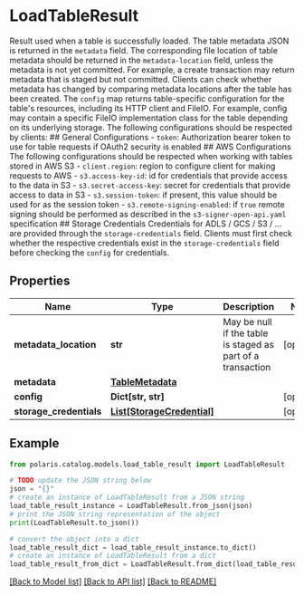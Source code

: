 <!--

 Licensed to the Apache Software Foundation (ASF) under one
 or more contributor license agreements.  See the NOTICE file
 distributed with this work for additional information
 regarding copyright ownership.  The ASF licenses this file
 to you under the Apache License, Version 2.0 (the
 "License"); you may not use this file except in compliance
 with the License.  You may obtain a copy of the License at

   http://www.apache.org/licenses/LICENSE-2.0

 Unless required by applicable law or agreed to in writing,
 software distributed under the License is distributed on an
 "AS IS" BASIS, WITHOUT WARRANTIES OR CONDITIONS OF ANY
 KIND, either express or implied.  See the License for the
 specific language governing permissions and limitations
 under the License.

-->
# LoadTableResult

Result used when a table is successfully loaded.   The table metadata JSON is returned in the `metadata` field. The corresponding file location of table metadata should be returned in the `metadata-location` field, unless the metadata is not yet committed. For example, a create transaction may return metadata that is staged but not committed. Clients can check whether metadata has changed by comparing metadata locations after the table has been created.   The `config` map returns table-specific configuration for the table's resources, including its HTTP client and FileIO. For example, config may contain a specific FileIO implementation class for the table depending on its underlying storage.   The following configurations should be respected by clients:  ## General Configurations  - `token`: Authorization bearer token to use for table requests if OAuth2 security is enabled   ## AWS Configurations  The following configurations should be respected when working with tables stored in AWS S3  - `client.region`: region to configure client for making requests to AWS  - `s3.access-key-id`: id for credentials that provide access to the data in S3  - `s3.secret-access-key`: secret for credentials that provide access to data in S3   - `s3.session-token`: if present, this value should be used for as the session token   - `s3.remote-signing-enabled`: if `true` remote signing should be performed as described in the `s3-signer-open-api.yaml` specification  ## Storage Credentials  Credentials for ADLS / GCS / S3 / ... are provided through the `storage-credentials` field. Clients must first check whether the respective credentials exist in the `storage-credentials` field before checking the `config` for credentials. 

## Properties

Name | Type | Description | Notes
------------ | ------------- | ------------- | -------------
**metadata_location** | **str** | May be null if the table is staged as part of a transaction | [optional] 
**metadata** | [**TableMetadata**](TableMetadata.md) |  | 
**config** | **Dict[str, str]** |  | [optional] 
**storage_credentials** | [**List[StorageCredential]**](StorageCredential.md) |  | [optional] 

## Example

```python
from polaris.catalog.models.load_table_result import LoadTableResult

# TODO update the JSON string below
json = "{}"
# create an instance of LoadTableResult from a JSON string
load_table_result_instance = LoadTableResult.from_json(json)
# print the JSON string representation of the object
print(LoadTableResult.to_json())

# convert the object into a dict
load_table_result_dict = load_table_result_instance.to_dict()
# create an instance of LoadTableResult from a dict
load_table_result_from_dict = LoadTableResult.from_dict(load_table_result_dict)
```
[[Back to Model list]](../README.md#documentation-for-models) [[Back to API list]](../README.md#documentation-for-api-endpoints) [[Back to README]](../README.md)


